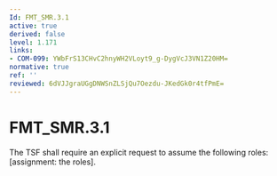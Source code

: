 ```yaml
---
Id: FMT_SMR.3.1
active: true
derived: false
level: 1.171
links:
- COM-099: YWbFrS13CHvC2hnyWH2VLoyt9_g-DygVcJ3VN1Z20HM=
normative: true
ref: ''
reviewed: 6dVJJgraUGgDNWSnZLSjQu7Oezdu-JKedGk0r4tfPmE=
---
```


# FMT_SMR.3.1

The TSF shall require an explicit request to assume the following roles: [assignment: the roles].